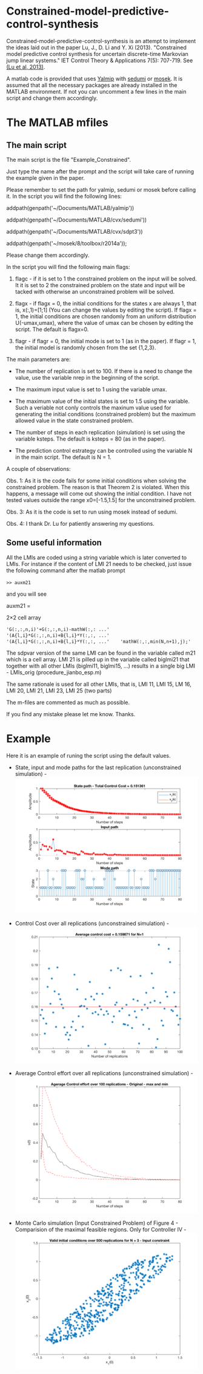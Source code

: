 # Constrained-model-predictive-control-synthesis

Constrained-model-predictive-control-synthesis is an attempt to implement the ideas laid out in the paper Lu, J., D. Li and Y. Xi (2013). "Constrained model predictive control synthesis for uncertain discrete-time Markovian jump linear systems." IET Control Theory & Applications 7(5): 707-719. See [(Lu et al, 2013)](https://doi.org/10.1049/iet-cta.2012.0884).

A matlab code is provided that uses [Yalmip](https://yalmip.github.io) with [sedumi](https://github.com/SQLP/SeDuMi) or [mosek](http://www.mosek.com). It is assumed that all the necessary packages are already installed in the MATLAB environment. If not you can uncomment a few lines in the main script and change them accordingly.


# The MATLAB mfiles

## The main script

The main script is the file "Example_Constrained".

Just type the name after the prompt and the script will take care of running the example given in the paper.

Please remember to set the path for yalmip, sedumi or mosek before calling it. In the script you will find the following lines:

addpath(genpath('~/Documents/MATLAB/yalmip'))

addpath(genpath('~/Documents/MATLAB/cvx/sedumi'))

addpath(genpath('~/Documents/MATLAB/cvx/sdpt3'))

addpath(genpath('~/mosek/8/toolbox/r2014a'));

Please change them accordingly.

In the script you will find the following main flags: 

1) flagc - if it is set to 1 the constrained problem on the input will be solved. It it is set to 2 the constrained problem on the state and input will be tacked with otherwise an unconstrained problem will be solved. 

2) flagx - if flagx = 0, the initial conditions for the states x are always 1, that is, x(:,1)=[1;1] (You can change the values by editing the script).  If flagx = 1, the initial conditions are chosen randomly from an uniform distribution U(-umax,umax), where the value of umax can be chosen by editing the script.  The default is flagx=0. 

3) flagr - if flagr = 0, the initial mode is set to 1 (as in the paper).  If flagr = 1, the initial model is randomly chosen from the set {1,2,3}. 

The main parameters are:

* The number of replication is set to 100. If there is a need to change the value, use the variable nrep in the beginning of the script.

* The maximum input value is set to 1 using the variable umax.  

* The maximum value of the initial states is set to 1.5 using the variable.  Such a veriable not conly controls the maxinum value used for generating the initial conditions (constrained problem) but the maximum allowed value in the state constrained problem.

* The number of steps in each replication (simulation) is set using the variable ksteps.  The default is ksteps = 80 (as in the paper). 

* The prediction control estrategy can be controlled using the variable N in the main script.  The default is N = 1.

A couple of observations:

Obs. 1: As it is the code fails for some initial conditions when solving the constrained problem.  The reason is that Theorem 2 is violated. When this happens, a message will come out showing the initial condition.  I have not tested values outside the range x0=[-1.5,1.5] for the unconstrained problem.

Obs. 3: As it is the code is set to run using mosek instead of sedumi.   

Obs. 4: I thank Dr. Lu for patiently answering my questions.  

## Some useful information

All the LMIs are coded using a string variable which is later converted to LMIs.  For instance if the content of LMI 21 needs to be checked, just issue the following command after the matlab prompt

`>> auxm21`

and you will see

auxm21 =

  2×2 cell array

    'G(:,:,n,i)'+G(:,:,n,i)-mathW(:,: ...'    '(A{l,i}*G(:,:,n,i)+B{l,i}*Y(:,:, ...'
    '(A{l,i}*G(:,:,n,i)+B{l,i}*Y(:,:, ...'    'mathW(:,:,min(N,n+1),j);'          

The sdpvar version of the same LMI can be found in the variable called m21 which is a cell array. LMI 21 is pilled up in the variable called biglmi21 that together with all other LMIs (biglmi11, biglmi15, ...) results in a single big LMI - LMIs_orig (procedure_jianbo_esp.m)

The same rationale is used for all other LMIs, that is, LMI 11, LMI 15, LM 16, LMI 20, LMI 21, LMI 23, LMI 25 (two parts)

The m-files are commented as much as possible.

If you find any mistake please let me know.  Thanks.

# Example

Here it is an example of runing the script using the default values.

* State, input and mode paths for the last replication (unconstrained simulation) - ![path](images/image1.png)

* Control Cost over all replications (unconstrained simulation) - ![control](images/image2.png)

* Average Control effort over all replications (unconstrained simulation) - ![average](images/image7.png)

* Monte Carlo simulation (Input Constrained Problem) of Figure 4 - Comparision of the maximal feasible regions.  Only for Controller IV - ![Fig4](images/image_6_u_constraint_N_3_random.png)

